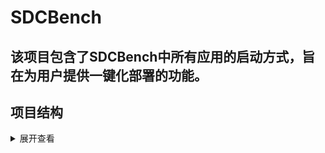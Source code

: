 # SDCBench
该项目包含了SDCBench中所有应用的启动方式，旨在为用户提供一键化部署的功能。
---

## 项目结构
<details>
<summary>展开查看</summary>
<pre><code>
SDCBench
|
├─── socialnetwork-func
|       ├── yaml-func
|       ├── yaml-db
├─── mongodb
        ├── yaml
├─── solr
        ├── yaml

</code></pre>
</details>

